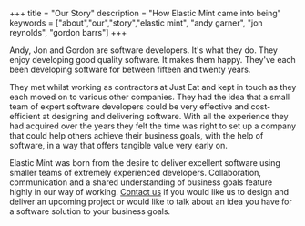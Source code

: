 +++
title =  "Our Story"
description = "How Elastic Mint came into being"
keywords = ["about","our","story","elastic mint", "andy garner", "jon reynolds", "gordon barrs"]
+++

Andy, Jon and Gordon are software developers. It's what they do. They enjoy developing good quality software. It makes them happy.  They've each been developing software for between fifteen and twenty years.  

They met whilst working as contractors at Just Eat and kept in touch as they each moved on to various other companies.  They had the idea that a small team of expert software developers could be very effective and cost-efficient at designing and delivering software. With all the experience they had acquired over the years they felt the time was right to set up a company that could help others achieve their business goals, with the help of software, in a way that offers tangible value very early on.  

Elastic Mint was born from the desire to deliver excellent software using smaller teams of extremely experienced developers. Collaboration, communication and a shared understanding of business goals feature highly in our way of working. [Contact us](/contact)  if you would like us to design and deliver an upcoming project or would like to talk about an idea you have for a software solution to your business goals.

